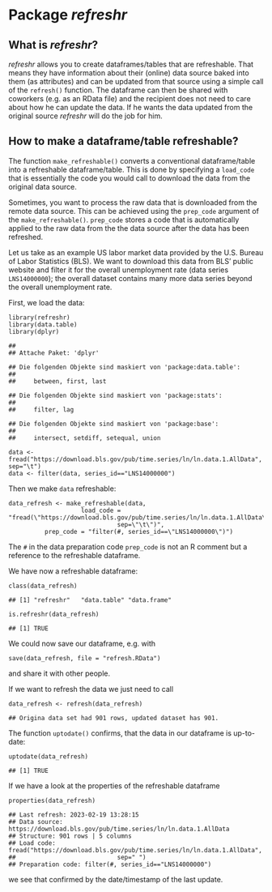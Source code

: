 # Package *refreshr*

## What is *refreshr*?

*refreshr* allows you to create dataframes/tables that are refreshable.
That means they have information about their (online) data source baked
into them (as attributes) and can be updated from that source using a
simple call of the `refresh()` function. The dataframe can then be
shared with coworkers (e.g. as an RData file) and the recipient does not
need to care about how he can update the data. If he wants the data
updated from the original source *refreshr* will do the job for him.

## How to make a dataframe/table refreshable?

The function `make_refreshable()` converts a conventional
dataframe/table into a refreshable dataframe/table. This is done by
specifying a `load_code` that is essentially the code you would call to
download the data from the original data source.

Sometimes, you want to process the raw data that is downloaded from the
remote data source. This can be achieved using the `prep_code` argument
of the `make_refreshable()`. `prep_code` stores a code that is
automatically applied to the raw data from the the data source after the
data has been refreshed.

Let us take as an example US labor market data provided by the U.S.
Bureau of Labor Statistics (BLS). We want to download this data from
BLS’ public website and filter it for the overall unemployment rate
(data series `LNS14000000`); the overall dataset contains many more data
series beyond the overall unemployment rate.

First, we load the data:

    library(refreshr)
    library(data.table)
    library(dplyr)

    ## 
    ## Attache Paket: 'dplyr'

    ## Die folgenden Objekte sind maskiert von 'package:data.table':
    ## 
    ##     between, first, last

    ## Die folgenden Objekte sind maskiert von 'package:stats':
    ## 
    ##     filter, lag

    ## Die folgenden Objekte sind maskiert von 'package:base':
    ## 
    ##     intersect, setdiff, setequal, union

    data <- fread("https://download.bls.gov/pub/time.series/ln/ln.data.1.AllData", sep="\t")
    data <- filter(data, series_id=="LNS14000000")

Then we make `data` refreshable:

    data_refresh <- make_refreshable(data,
                        load_code = "fread(\"https://download.bls.gov/pub/time.series/ln/ln.data.1.AllData\", 
                                  sep=\"\t\")",
              prep_code = "filter(#, series_id==\"LNS14000000\")")

The `#` in the data preparation code `prep_code` is not an R comment but
a reference to the refreshable dataframe.

We have now a refreshable dataframe:

    class(data_refresh)

    ## [1] "refreshr"   "data.table" "data.frame"

    is.refreshr(data_refresh)

    ## [1] TRUE

We could now save our dataframe, e.g. with

    save(data_refresh, file = "refresh.RData")

and share it with other people.

If we want to refresh the data we just need to call

    data_refresh <- refresh(data_refresh)

    ## Origina data set had 901 rows, updated dataset has 901.

The function `uptodate()` confirms, that the data in our dataframe is
up-to-date:

    uptodate(data_refresh)

    ## [1] TRUE

If we have a look at the properties of the refreshable dataframe

    properties(data_refresh)

    ## Last refresh: 2023-02-19 13:28:15
    ## Data source: https://download.bls.gov/pub/time.series/ln/ln.data.1.AllData
    ## Structure: 901 rows | 5 columns
    ## Load code: fread("https://download.bls.gov/pub/time.series/ln/ln.data.1.AllData", 
    ##                            sep=" ")
    ## Preparation code: filter(#, series_id=="LNS14000000")

we see that confirmed by the date/timestamp of the last update.
